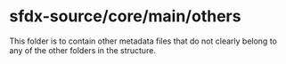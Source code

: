 # sfdx-source/core/main/others
This folder is to contain other metadata files that do not clearly belong to any of the other folders in the structure.